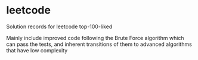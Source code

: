 # leetcode
Solution records for leetcode top-100-liked  

Mainly include improved code following the Brute Force algorithm which can pass the tests,
and inherent transitions of them to advanced algorithms that have low complexity
